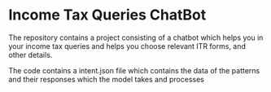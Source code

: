 # Income Tax Queries ChatBot
The repository contains a project consisting of a chatbot which helps you in your income tax queries and helps you choose relevant ITR forms, and other details.

The code contains a intent.json file which contains the data of the patterns and their responses which the model takes and processes
